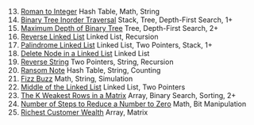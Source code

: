 13. [Roman to Integer](roman-to-integer) Hash Table, Math, String
94. [Binary Tree Inorder Traversal](binary-tree-inorder-traversal) Stack, Tree, Depth-First Search, 1+
104. [Maximum Depth of Binary Tree](maximum-depth-of-binary-tree) Tree, Depth-First Search, 2+
206. [Reverse Linked List](reverse-linked-list) Linked List, Recursion
234. [Palindrome Linked List](palindrome-linked-list) Linked List, Two Pointers, Stack, 1+
237. [Delete Node in a Linked List](delete-node-in-a-linked-list) Linked List
344. [Reverse String](reverse-string) Two Pointers, String, Recursion
383. [Ransom Note](ransom-note) Hash Table, String, Counting
412. [Fizz Buzz](fizz-buzz) Math, String, Simulation
876. [Middle of the Linked List](middle-of-the-linked-list) Linked List, Two Pointers
1337. [The K Weakest Rows in a Matrix](the-k-weakest-rows-in-a-matrix) Array, Binary Search, Sorting, 2+
1342. [Number of Steps to Reduce a Number to Zero](number-of-steps-to-reduce-a-number-to-zero) Math, Bit Manipulation
1672. [Richest Customer Wealth](richest-customer-wealth) Array, Matrix

